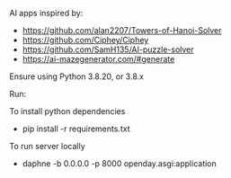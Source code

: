 AI apps inspired by:
- https://github.com/alan2207/Towers-of-Hanoi-Solver
- https://github.com/Ciphey/Ciphey
- https://github.com/SamH135/AI-puzzle-solver
- https://ai-mazegenerator.com/#generate


Ensure using Python 3.8.20, or 3.8.x

Run:

To install python dependencies 
- pip install -r requirements.txt

To run server locally
- daphne -b 0.0.0.0 -p 8000 openday.asgi:application
